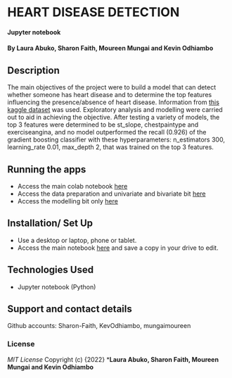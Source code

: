 # HEART DISEASE DETECTION
#### Jupyter notebook
#### By **Laura Abuko, Sharon Faith, Moureen Mungai and Kevin Odhiambo**
## Description
The main objectives of the project were to build a model that can detect whether someone has heart disease and to determine the top features influencing the presence/absence of heart disease. Information from [this kaggle dataset](https://www.kaggle.com/datasets/fedesoriano/heart-failure-prediction) was used. Exploratory analysis and modelling were carried out to aid in achieving the objective. After testing a variety of models, the top 3 features were determined to be st_slope, chestpaintype and exerciseangina, and no model outperformed the recall (0.926) of the gradient boosting classifier with these hyperparameters: n_estimators 300, learning_rate 0.01, max_depth 2, that was trained on the top 3 features.


## Running the apps
*  Access the main colab notebook [here](https://colab.research.google.com/drive/1kvqOvccsTv6--I3og2mNTI4AiTUOWdxN?usp=sharing)
*  Access the data preparation and univariate and bivariate bit [here](https://colab.research.google.com/drive/1tX5w8s_GdUSI6HbN2Mcbpwiu0tWcLF8Q?usp=sharing)
*  Access the modelling bit only [here](https://colab.research.google.com/drive/1Vj8a2YIPt-aSU9VUjVSwsnR7ZsBHcApY?usp=sharing)


## Installation/ Set Up
* Use a desktop or laptop, phone or tablet.
* Access the main notebook [here](https://colab.research.google.com/drive/1kvqOvccsTv6--I3og2mNTI4AiTUOWdxN?usp=sharing) and save a copy in your drive to edit.


## Technologies Used
* Jupyter notebook (Python)


## Support and contact details
Github accounts: Sharon-Faith, KevOdhiambo, mungaimoureen

### License
*MIT License*
Copyright (c) {2022} ***Laura Abuko, Sharon Faith, Moureen Mungai and Kevin Odhiambo**

